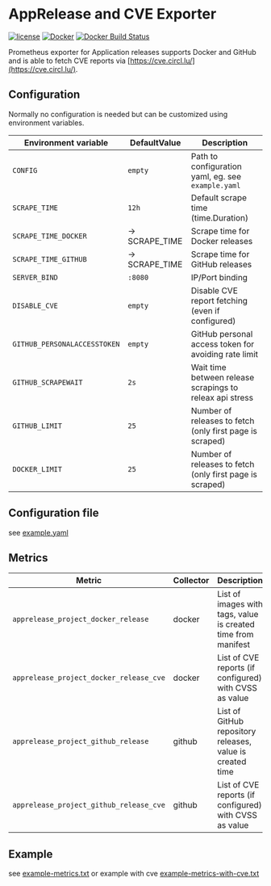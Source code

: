 AppRelease and CVE Exporter
===========================

[![license](https://img.shields.io/github/license/webdevops/apprelease-exporter.svg)](https://github.com/webdevops/apprelease-exporter/blob/master/LICENSE)
[![Docker](https://img.shields.io/badge/docker-webdevops%2Fapprelease--exporter-blue.svg?longCache=true&style=flat&logo=docker)](https://hub.docker.com/r/webdevops/apprelease-exporter/)
[![Docker Build Status](https://img.shields.io/docker/build/webdevops/apprelease-exporter.svg)](https://hub.docker.com/r/webdevops/apprelease-exporter/)

Prometheus exporter for Application releases supports Docker and GitHub and is able to fetch CVE reports via [https://cve.circl.lu/](https://cve.circl.lu/).

Configuration
-------------

Normally no configuration is needed but can be customized using environment variables.

| Environment variable              | DefaultValue                | Description                                                       |
|-----------------------------------|-----------------------------|-------------------------------------------------------------------|
| `CONFIG`                          | `empty`                     | Path to configuration yaml, eg. see `example.yaml`                |
| `SCRAPE_TIME`                     | `12h`                       | Default scrape time (time.Duration)                               |
| `SCRAPE_TIME_DOCKER`              | -> SCRAPE_TIME              | Scrape time for Docker releases                                   |
| `SCRAPE_TIME_GITHUB  `            | -> SCRAPE_TIME              | Scrape time for GitHub releases                                   |
| `SERVER_BIND`                     | `:8080`                     | IP/Port binding                                                   |
| `DISABLE_CVE`                     | `empty`                     | Disable CVE report fetching (even if configured)                  |
| `GITHUB_PERSONALACCESSTOKEN`      | `empty`                     | GitHub personal access token for avoiding rate limit              |
| `GITHUB_SCRAPEWAIT`               | `2s`                        | Wait time between release scrapings to releax api stress          |
| `GITHUB_LIMIT`                    | `25`                        | Number of releases to fetch (only first page is scraped)          |
| `DOCKER_LIMIT`                    | `25`                        | Number of releases to fetch (only first page is scraped)          |

Configuration file
------------------

see [example.yaml](example.yaml)

Metrics
-------

| Metric                                         | Collector         | Description                                                                           |
|------------------------------------------------|-------------------|---------------------------------------------------------------------------------------|
| `apprelease_project_docker_release`            | docker            | List of images with tags, value is created time from manifest                         |
| `apprelease_project_docker_release_cve`        | docker            | List of CVE reports (if configured) with CVSS as value                                |
| `apprelease_project_github_release`            | github            | List of GitHub repository releases, value is created time                             |
| `apprelease_project_github_release_cve`        | github            | List of CVE reports (if configured) with CVSS as value                                |

Example
--------

see [example-metrics.txt](exampe-metrics.txt)
or example with cve [example-metrics-with-cve.txt](exampe-metrics-with-cve.txt)
